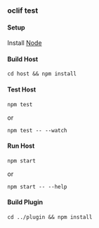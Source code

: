 ### oclif test

#### Setup

Install [Node](https://nodejs.org/en/download/)

#### Build Host

`cd host && npm install`

#### Test Host

`npm test`

or 

`npm test -- --watch`

#### Run Host

`npm start`

or 

`npm start -- --help`

#### Build Plugin

`cd ../plugin && npm install`

